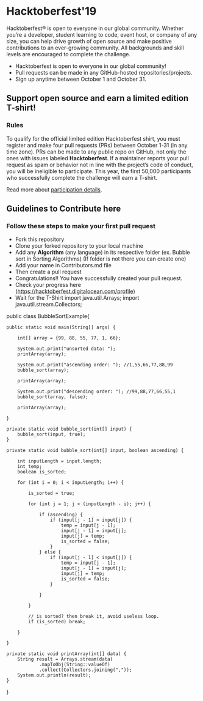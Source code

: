 # Hacktoberfest'19
Hacktoberfest® is open to everyone in our global community. Whether you’re a developer, student learning to code, event host, or company of any size, you can help drive growth of open source and make positive contributions to an ever-growing community. All backgrounds and skill levels are encouraged to complete the challenge.  

* Hacktoberfest is open to everyone in our global community!
* Pull requests can be made in any GitHub-hosted repositories/projects.
* Sign up anytime between October 1 and October 31.

## Support open source and earn a limited edition T-shirt!
### Rules
To qualify for the official limited edition Hacktoberfest shirt, you must register and make four pull requests (PRs) between October 1-31 (in any time zone).
PRs can be made to any public repo on GitHub, not only the ones with issues labeled **Hacktoberfest**.
If a maintainer reports your pull request as spam or behavior not in line with the project’s code of conduct, you will be ineligible to participate.
This year, the first 50,000 participants who successfully complete the challenge will earn a T-shirt.

Read more about [participation details](https://hacktoberfest.digitalocean.com/details).

## Guidelines to Contribute here
### Follow these steps to make your first pull request

* Fork this repository
* Clone your forked repository to your local machine
* Add any **Algorithm** (any language) in its respective folder (ex. Bubble sort in Sorting Algorithms)
(If folder is not there you can create one)
* Add your name in Contributors.md file
* Then create a pull request
* Congratulations!! You have successfully created your pull request.
* Check your progress here (https://hacktoberfest.digitalocean.com/profile)
* Wait for the T-Shirt
import java.util.Arrays;
import java.util.stream.Collectors;

public class BubbleSortExample{

    public static void main(String[] args) {

        int[] array = {99, 88, 55, 77, 1, 66};

        System.out.print("unsorted data: ");
        printArray(array);

        System.out.print("ascending order: "); //1,55,66,77,88,99
        bubble_sort(array);

        printArray(array);

        System.out.print("descending order: "); //99,88,77,66,55,1
        bubble_sort(array, false);

        printArray(array);

    }

    private static void bubble_sort(int[] input) {
        bubble_sort(input, true);
    }

    private static void bubble_sort(int[] input, boolean ascending) {

        int inputLength = input.length;
        int temp;
        boolean is_sorted;

        for (int i = 0; i < inputLength; i++) {

            is_sorted = true;

            for (int j = 1; j < (inputLength - i); j++) {

                if (ascending) {
                    if (input[j - 1] > input[j]) {
                        temp = input[j - 1];
                        input[j - 1] = input[j];
                        input[j] = temp;
                        is_sorted = false;
                    }
                } else {
                    if (input[j - 1] < input[j]) {
                        temp = input[j - 1];
                        input[j - 1] = input[j];
                        input[j] = temp;
                        is_sorted = false;
                    }

                }

            }

            // is sorted? then break it, avoid useless loop.
            if (is_sorted) break;

        }

    }

    private static void printArray(int[] data) {
        String result = Arrays.stream(data)
                .mapToObj(String::valueOf)
                .collect(Collectors.joining(","));
        System.out.println(result);
    }

}
